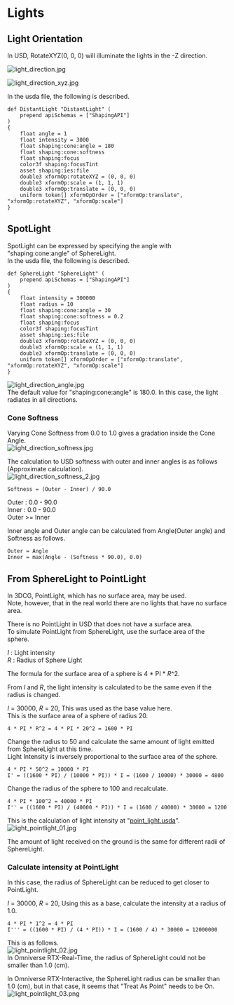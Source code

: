 # Lights

## Light Orientation

In USD, RotateXYZ(0, 0, 0) will illuminate the lights in the -Z direction.      

![light_direction.jpg](./images/Lights/light_direction.jpg)    

![light_direction_xyz.jpg](./images/Lights/light_direction_xyz.jpg)    

In the usda file, the following is described.     
```
def DistantLight "DistantLight" (
    prepend apiSchemas = ["ShapingAPI"]
)
{
    float angle = 1
    float intensity = 3000
    float shaping:cone:angle = 180
    float shaping:cone:softness
    float shaping:focus
    color3f shaping:focusTint
    asset shaping:ies:file
    double3 xformOp:rotateXYZ = (0, 0, 0)
    double3 xformOp:scale = (1, 1, 1)
    double3 xformOp:translate = (0, 0, 0)
    uniform token[] xformOpOrder = ["xformOp:translate", "xformOp:rotateXYZ", "xformOp:scale"]
}
```

## SpotLight

SpotLight can be expressed by specifying the angle with "shaping:cone:angle" of SphereLight.     
In the usda file, the following is described.     
```
def SphereLight "SphereLight" (
    prepend apiSchemas = ["ShapingAPI"]
)
{
    float intensity = 300000
    float radius = 10
    float shaping:cone:angle = 30
    float shaping:cone:softness = 0.2
    float shaping:focus
    color3f shaping:focusTint
    asset shaping:ies:file
    double3 xformOp:rotateXYZ = (0, 0, 0)
    double3 xformOp:scale = (1, 1, 1)
    double3 xformOp:translate = (0, 0, 0)
    uniform token[] xformOpOrder = ["xformOp:translate", "xformOp:rotateXYZ", "xformOp:scale"]
}
```
![light_direction_angle.jpg](./images/Lights/light_direction_angle.jpg)    
The default value for "shaping:cone:angle" is 180.0. In this case, the light radiates in all directions.      

### Cone Softness

Varying Cone Softness from 0.0 to 1.0 gives a gradation inside the Cone Angle.    
![light_direction_softness.jpg](./images/Lights/light_direction_softness.jpg)    

The calculation to USD softness with outer and inner angles is as follows (Approximate calculation).     
![light_direction_softness_2.jpg](./images/Lights/light_direction_softness_2.jpg)    

```
Softness = (Outer - Inner) / 90.0
```
Outer : 0.0 - 90.0      
Inner : 0.0 - 90.0      
Outer &gt;= Inner     


Inner angle and Outer angle can be calculated from Angle(Outer angle) and Softness as follows.      

```
Outer = Angle
Inner = max(Angle - (Softness * 90.0), 0.0)
```

## From SphereLight to PointLight

In 3DCG, PointLight, which has no surface area, may be used.     
Note, however, that in the real world there are no lights that have no surface area.      

There is no PointLight in USD that does not have a surface area.      
To simulate PointLight from SphereLight, use the surface area of the sphere.     

*I* : Light intensity      
*R* : Radius of Sphere Light      

The formula for the surface area of a sphere is 4 * PI * *R*^2.     

From *I* and *R*, the light intensity is calculated to be the same even if the radius is changed.     

*I* = 30000, *R* = 20, This was used as the base value here.      
This is the surface area of a sphere of radius 20.     
```
4 * PI * R^2 = 4 * PI * 20^2 = 1600 * PI
```

Change the radius to 50 and calculate the same amount of light emitted from SphereLight at this time.     
Light Intensity is inversely proportional to the surface area of the sphere.     

```
4 * PI * 50^2 = 10000 * PI
I' = ((1600 * PI) / (10000 * PI)) * I = (1600 / 10000) * 30000 = 4800
```

Change the radius of the sphere to 100 and recalculate.     
```
4 * PI * 100^2 = 40000 * PI
I'' = ((1600 * PI) / (40000 * PI)) * I = (1600 / 40000) * 30000 = 1200
```

This is the calculation of light intensity at "[point_light.usda](../samples/light/point_light.usda)".     
![light_pointlight_01.jpg](./images/Lights/light_pointlight_01.jpg)     

The amount of light received on the ground is the same for different radii of SphereLight.     

### Calculate intensity at PointLight

In this case, the radius of SphereLight can be reduced to get closer to PointLight.      

*I* = 30000, *R* = 20, Using this as a base, calculate the intensity at a radius of 1.0.    

```
4 * PI * 1^2 = 4 * PI
I''' = ((1600 * PI) / (4 * PI)) * I = (1600 / 4) * 30000 = 12000000
```

This is as follows.     
![light_pointlight_02.jpg](./images/Lights/light_pointlight_02.jpg)     
In Omniverse RTX-Real-Time, the radius of SphereLight could not be smaller than 1.0 (cm).     

In Omniverse RTX-Interactive, the SphereLight radius can be smaller than 1.0 (cm), but in that case, it seems that "Treat As Point" needs to be On.     
![light_pointlight_03.png](./images/Lights/light_pointlight_03.png)     


